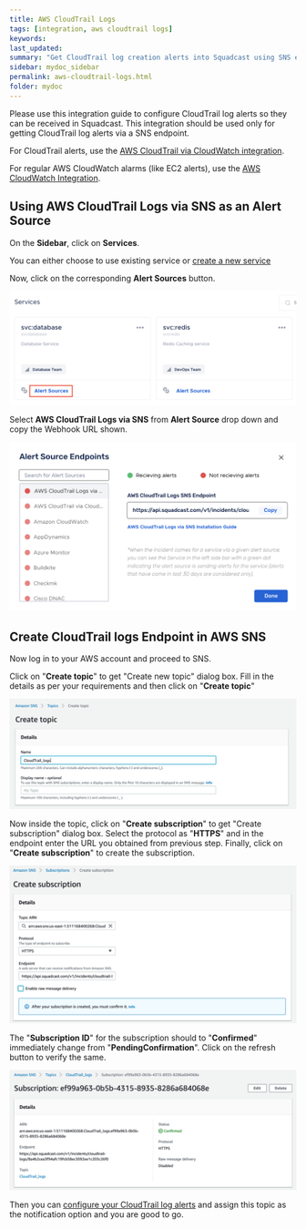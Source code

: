```yaml
---
title: AWS CloudTrail Logs
tags: [integration, aws cloudtrail logs]
keywords:
last_updated:
summary: "Get CloudTrail log creation alerts into Squadcast using SNS endpoints"
sidebar: mydoc_sidebar
permalink: aws-cloudtrail-logs.html
folder: mydoc
---
```


Please use this integration guide to configure CloudTrail log alerts so they can be received in Squadcast. This integration should be used only for getting CloudTrail log alerts via a SNS endpoint.

For CloudTrail alerts, use the [AWS CloudTrail via CloudWatch integration](aws-cloudtrail-via-cloudwatch.html).

For regular AWS CloudWatch alarms (like EC2 alerts), use the [AWS CloudWatch Integration](amazon-cloudwatch-aws.html).

## Using AWS CloudTrail Logs via SNS as an Alert Source

On the **Sidebar**, click on **Services**.

You can either choose to use existing service or [create a new service](adding-a-service-1.html)

Now, click on the corresponding **Alert Sources** button.

![](images/integration_1.png)

Select **AWS CloudTrail Logs via SNS** from  **Alert Source** drop down and copy the Webhook URL shown.

![](images/cloudtrail_1.png)

## Create CloudTrail logs Endpoint in AWS SNS

Now log in to your AWS account and proceed to SNS.

Click on "**Create topic**" to get "Create new topic" dialog box. Fill in the details as per your requirements and then click on "**Create topic**"

![](images/cloudtrail_2.png)

Now inside the topic, click on "**Create subscription**" to get "Create subscription" dialog box. Select the protocol as "**HTTPS**" and in the endpoint enter the URL you obtained from previous step. Finally, click on "**Create subscription**" to create the subscription.

![](images/cloudtrail_3.png)

The "**Subscription ID**" for the subscription should to "**Confirmed**" immediately change from "**PendingConfirmation**". Click on the refresh button to verify the same.

![](images/cloudtrail_4.png)

Then you can [configure your CloudTrail log alerts](https://docs.aws.amazon.com/awscloudtrail/latest/userguide/configure-sns-notifications-for-cloudtrail.html) and assign this topic as the notification option and you are good to go.